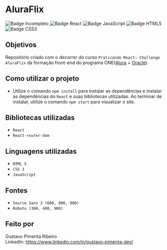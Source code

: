 # AluraFlix

![Badge Incompleto](http://img.shields.io/static/v1?label=STATUS&message=INCOMPLETO&color=RED&style=for-the-badge)
![Badge React](https://img.shields.io/badge/React-93BEE6)
![Badge JavaScript](https://img.shields.io/badge/JavaScript-E7E40E)
![Badge HTML5](https://img.shields.io/badge/HTML5-D46114)
![Badge CSS3](https://img.shields.io/badge/CSS3-03318C)

## Objetivos

Repositório criado com o decorrer do curso `Praticando React: Challenge AluraFlix` da formação front-end do programa ONE([Alura](https://www.alura.com.br) + [Oracle](https://www.oracle.com/br/)).

## Como utilizar o projeto

- Utilize o comando `npm install` para instalar as dependências e instalar as dependências do `React` e suas bibliotecas utilizadas. Ao terminar de instalar, utilize o comando `npm start` para visualizar o site.

## Bibliotecas utilizadas

- `React`
- `React-router-dom`

## Linguagens utilizadas

- `HTML 5`
- `CSS 3`
- `JavaScript`

## Fontes

- `Source Sans 3 (600, 800, 900)`
- `Roboto (300, 400, 900)`

## Feito por

Gustavo Pimenta Ribeiro
<br/>
LinkedIn: https://www.linkedin.com/in/gustavo-pimenta-dev/
